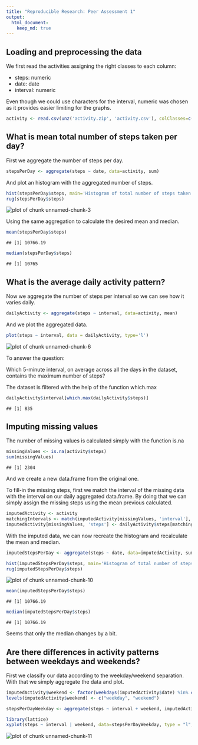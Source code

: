 ```yaml
---
title: "Reproducible Research: Peer Assessment 1"
output: 
  html_document:
    keep_md: true
---
```



## Loading and preprocessing the data
We first read the activities assigning the right classes to each column:

* steps: numeric
* date: date
* interval: numeric

Even though we could use characters for the interval, numeric was chosen as it provides easier limiting for the graphs.

```r
activity <- read.csv(unz('activity.zip', 'activity.csv'), colClasses=c("numeric","Date","numeric"))
```

## What is mean total number of steps taken per day?
First we aggregate the number of steps per day.

```r
stepsPerDay <- aggregate(steps ~ date, data=activity, sum)
```

And plot an histogram with the aggregated number of steps.

```r
hist(stepsPerDay$steps, main='Histogram of total number of steps taken each day', xlab='Steps')
rug(stepsPerDay$steps)
```

![plot of chunk unnamed-chunk-3](figure/unnamed-chunk-3-1.png) 

Using the same aggregation to calculate the desired mean and median.

```r
mean(stepsPerDay$steps)
```

```
## [1] 10766.19
```

```r
median(stepsPerDay$steps)
```

```
## [1] 10765
```

## What is the average daily activity pattern?
Now we aggregate the number of steps per interval so we can see how it varies daily.

```r
dailyActivity <- aggregate(steps ~ interval, data=activity, mean)
```

And we plot the aggregated data.

```r
plot(steps ~ interval, data = dailyActivity, type='l')
```

![plot of chunk unnamed-chunk-6](figure/unnamed-chunk-6-1.png) 

To answer the question:

Which 5-minute interval, on average across all the days in the dataset, contains the maximum number of steps?

The dataset is filtered with the help of the function which.max

```r
dailyActivity$interval[which.max(dailyActivity$steps)]
```

```
## [1] 835
```

## Imputing missing values
The number of missing values is calculated simply with the function is.na

```r
missingValues <- is.na(activity$steps)
sum(missingValues)
```

```
## [1] 2304
```

And we create a new data.frame from the original one.

To fill-in the missing steps, first we match the interval of the missing data with the interval on our daily aggregated data.frame. By doing that we can simply assign the missing steps using the mean previous calculated.

```r
imputedActivity <- activity
matchingIntervals <- match(imputedActivity[missingValues, 'interval'], dailyActivity$interval)
imputedActivity[missingValues, 'steps'] <- dailyActivity$steps[matchingIntervals]
```

With the imputed data, we can now recreate the histogram and recalculate the mean and median.

```r
imputedStepsPerDay <- aggregate(steps ~ date, data=imputedActivity, sum)

hist(imputedStepsPerDay$steps, main='Histogram of total number of steps taken each day (with imputed data)', xlab='Steps')
rug(imputedStepsPerDay$steps)
```

![plot of chunk unnamed-chunk-10](figure/unnamed-chunk-10-1.png) 

```r
mean(imputedStepsPerDay$steps)
```

```
## [1] 10766.19
```

```r
median(imputedStepsPerDay$steps)
```

```
## [1] 10766.19
```
Seems that only the median changes by a bit.

## Are there differences in activity patterns between weekdays and weekends?
First we classify our data according to the weekday/weekend separation. With that we simply aggregate the data and plot.

```r
imputedActivity$weekend <- factor(weekdays(imputedActivity$date) %in% c("Saturday", "Sunday"))
levels(imputedActivity$weekend) <- c("weekday", "weekend")

stepsPerDayWeekday <- aggregate(steps ~ interval + weekend, imputedActivity, mean)

library(lattice)
xyplot(steps ~ interval | weekend, data=stepsPerDayWeekday, type = "l", xlab='Interval', ylab="Number of steps", layout=c(1, 2))
```

![plot of chunk unnamed-chunk-11](figure/unnamed-chunk-11-1.png) 

